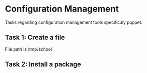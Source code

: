 # Configuration Management
Tasks regarding configuration management tools specificaly puppet.
## Task 1: Create a file
File path is /tmp/school
## Task 2: Install a package
